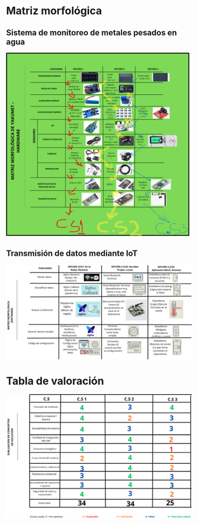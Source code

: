 # Matriz morfológica

## Sistema de monitoreo de metales pesados en agua
![](https://github.com/GaelMilla/FdD_Equipo5/blob/main/FdD/Imagenes/Matriz_Tabla/Matriz_morfologica.png)

## Transmisión de datos mediante IoT
![](https://github.com/GaelMilla/FdD_Equipo5/blob/main/FdD/Imagenes/Matriz_Tabla/Matriz_morfologica2.png)

# Tabla de valoración
![](https://github.com/GaelMilla/FdD_Equipo5/blob/main/FdD/Imagenes/Matriz_Tabla/Tabla_valoracion.png)

